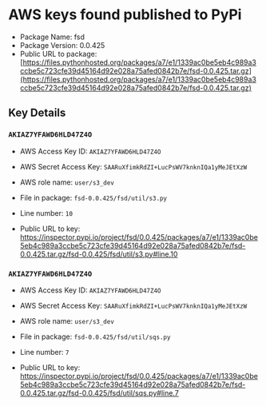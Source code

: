 # AWS keys found published to PyPi

* Package Name: fsd
* Package Version: 0.0.425
* Public URL to package: [https://files.pythonhosted.org/packages/a7/e1/1339ac0be5eb4c989a3ccbe5c723cfe39d45164d92e028a75afed0842b7e/fsd-0.0.425.tar.gz](https://files.pythonhosted.org/packages/a7/e1/1339ac0be5eb4c989a3ccbe5c723cfe39d45164d92e028a75afed0842b7e/fsd-0.0.425.tar.gz)

## Key Details

### `AKIAZ7YFAWD6HLD47Z4O`

* AWS Access Key ID: `AKIAZ7YFAWD6HLD47Z4O`
* AWS Secret Access Key: `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` 
* AWS role name: `user/s3_dev`
* File in package: `fsd-0.0.425/fsd/util/s3.py`
* Line number: `10`

* Public URL to key: https://inspector.pypi.io/project/fsd/0.0.425/packages/a7/e1/1339ac0be5eb4c989a3ccbe5c723cfe39d45164d92e028a75afed0842b7e/fsd-0.0.425.tar.gz/fsd-0.0.425/fsd/util/s3.py#line.10



### `AKIAZ7YFAWD6HLD47Z4O`

* AWS Access Key ID: `AKIAZ7YFAWD6HLD47Z4O`
* AWS Secret Access Key: `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` 
* AWS role name: `user/s3_dev`
* File in package: `fsd-0.0.425/fsd/util/sqs.py`
* Line number: `7`

* Public URL to key: https://inspector.pypi.io/project/fsd/0.0.425/packages/a7/e1/1339ac0be5eb4c989a3ccbe5c723cfe39d45164d92e028a75afed0842b7e/fsd-0.0.425.tar.gz/fsd-0.0.425/fsd/util/sqs.py#line.7


